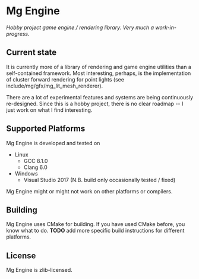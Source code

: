 # Mg Engine
_Hobby project game engine / rendering library. Very much a work-in-progress._

## Current state
It is currently more of a library of rendering and game engine utilities than a self-contained
framework. Most interesting, perhaps, is the implementation of cluster forward rendering for point
lights (see include/mg/gfx/mg\_lit\_mesh\_renderer).

There are a lot of experimental features and systems are being continuously re-designed.
Since this is a hobby project, there is no clear roadmap -- I just work on what I find interesting.

## Supported Platforms
Mg Engine is developed and tested on

* Linux
	* GCC 8.1.0
	* Clang 6.0
* Windows
	* Visual Studio 2017 (N.B. build only occasionally tested / fixed)

Mg Engine might or might not work on other platforms or compilers.

## Building
Mg Engine uses CMake for building.
If you have used CMake before, you know what to do.
**TODO** add more specific build instructions for different platforms.

## License
Mg Engine is zlib-licensed.

